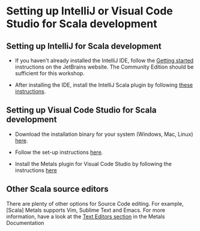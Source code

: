 # Setting up IntelliJ or Visual Code Studio for Scala development

## Setting up IntelliJ for Scala development

- If you haven't already installed the IntelliJ IDE, follow the [Getting started](https://www.jetbrains.com/help/idea/installation-guide.html) instructions on the JetBrains website. The Community Edition should be sufficient for this workshop.

- After installing the IDE, install the IntelliJ Scala plugin by following [these instructions](https://www.jetbrains.com/help/idea/discover-intellij-idea-for-scala.html#scala_plugin).

## Setting up Visual Code Studio for Scala development

- Download the installation binary for your system (Windows, Mac, Linux) [here](https://code.visualstudio.com/download).

- Follow the set-up instructions [here](https://code.visualstudio.com/docs/setup/setup-overview).

- Install the Metals plugin for Visual Code Studio by following the instructions [here](https://scalameta.org/metals/docs/editors/vscode/)


## Other Scala source editors

There are plenty of other options for Source Code editing. For example, [Scala] Metals supports Vim, Sublime Text and Emacs. For more information, have a look at the [Text Editors section](https://scalameta.org/metals/docs) in the Metals Documentation